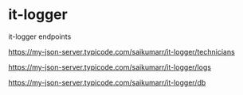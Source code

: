 # it-logger
it-logger endpoints


https://my-json-server.typicode.com/saikumarr/it-logger/technicians

https://my-json-server.typicode.com/saikumarr/it-logger/logs

https://my-json-server.typicode.com/saikumarr/it-logger/db

